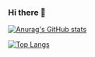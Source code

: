 ### Hi there 👋

<!--
**wonseok22/wonseok22** is a ✨ _special_ ✨ repository because its `README.md` (this file) appears on your GitHub profile.

Here are some ideas to get you started:

- 🔭 I’m currently working on ...
- 🌱 I’m currently learning ...
- 👯 I’m looking to collaborate on ...
- 🤔 I’m looking for help with ...
- 💬 Ask me about ...
- 📫 How to reach me: ...
- 😄 Pronouns: ...
- ⚡ Fun fact: ...
-->
[![Anurag's GitHub stats](https://github-readme-stats.vercel.app/api?username=wonseok22&theme=dark)](https://github.com/anuraghazra/github-readme-stats)  
     
[![Top Langs](https://github-readme-stats.vercel.app/api/top-langs/?username=wonseok22&exclude_repo=webs_class&theme=dark)](https://github.com/anuraghazra/github-readme-stats)

